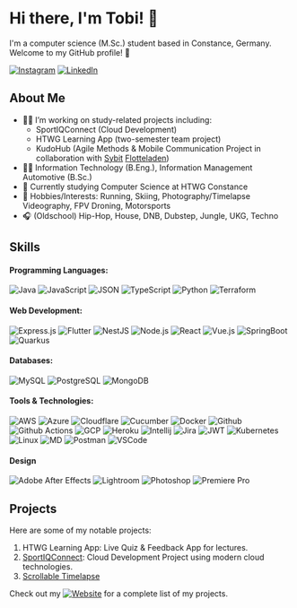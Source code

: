 <!--
**TobiTgl/tobitgl** is a ✨ _special_ ✨ repository because its `README.md` (this file) appears on your GitHub profile.

Here are some ideas to get you started:

- 🔭 I’m currently working on ...
- 🌱 I’m currently learning ...
- 👯 I’m looking to collaborate on ...
- 🤔 I’m looking for help with ...
- 💬 Ask me about ...
- 📫 How to reach me: ...
- 😄 Pronouns: ...
- ⚡ Fun fact: ...
-->

# Hi there, I'm Tobi! 👋

I'm a computer science (M.Sc.) student based in Constance, Germany. Welcome to my GitHub profile! 🚀

[![Instagram](https://img.shields.io/badge/Instagram-%23E4405F.svg?logo=Instagram&logoColor=white)](https://instagram.com/tobitgl)
[![LinkedIn](https://img.shields.io/badge/LinkedIn-%230077B5.svg?logo=linkedin&logoColor=white)](https://www.linkedin.com/in/tobias-tögel)

## About Me

- 👨‍💻  I’m working on study-related projects including:
  - SportIQConnect (Cloud Development)
  - HTWG Learning App (two-semester team project)
  - KudoHub (Agile Methods & Mobile Communication Project in collaboration with [Sybit](https://www.sybit.de/) [Flotteladen](https://flotteladen.de/))
- 👨‍🎓 Information Technology (B.Eng.), Information Management Automotive (B.Sc.)
- 🔄 Currently studying Computer Science at HTWG Constance
- 🤙 Hobbies/Interests: Running, Skiing, Photography/Timelapse Videography, FPV Droning, Motorsports
- 🎧 (Oldschool) Hip-Hop, House, DNB, Dubstep, Jungle, UKG, Techno

## Skills
#### Programming Languages:
![Java](https://img.shields.io/badge/java-%23ED8B00.svg?style=for-the-badge&logo=openjdk&logoColor=white)
![JavaScript](https://img.shields.io/badge/JavaScript-323330?style=for-the-badge&logo=javascript&logoColor=F7DF1E)
![JSON](https://img.shields.io/badge/json-5E5C5C?style=for-the-badge&logo=json&logoColor=white)
![TypeScript](https://img.shields.io/badge/TypeScript-007ACC?style=for-the-badge&logo=typescript&logoColor=white)
![Python](https://img.shields.io/badge/Python-FFD43B?style=for-the-badge&logo=python&logoColor=blue)
![Terraform](https://img.shields.io/badge/Terraform-7B42BC?style=for-the-badge&logo=terraform&logoColor=white)

#### Web Development:
![Express.js](https://img.shields.io/badge/Express%20js-000000?style=for-the-badge&logo=express&logoColor=white)
![Flutter](https://img.shields.io/badge/Flutter-02569B?style=for-the-badge&logo=flutter&logoColor=white)
![NestJS](https://img.shields.io/badge/nestjs-E0234E?style=for-the-badge&logo=nestjs&logoColor=white)
![Node.js](https://img.shields.io/badge/Node%20js-339933?style=for-the-badge&logo=nodedotjs&logoColor=white)
![React](https://img.shields.io/badge/React-20232A?style=for-the-badge&logo=react&logoColor=61DAFB)
![Vue.js](https://img.shields.io/badge/Vue%20js-35495E?style=for-the-badge&logo=vuedotjs&logoColor=4FC08D)
![SpringBoot](https://img.shields.io/badge/Spring_Boot-F2F4F9?style=for-the-badge&logo=spring-boot)
![Quarkus](	https://img.shields.io/badge/Quarkus-000000?style=for-the-badge&logo=quarkus)

#### Databases:
![MySQL](https://img.shields.io/badge/MySQL-005C84?style=for-the-badge&logo=mysql&logoColor=white)
![PostgreSQL](https://img.shields.io/badge/PostgreSQL-316192?style=for-the-badge&logo=postgresql&logoColor=white)
![MongoDB](https://img.shields.io/badge/MongoDB-4EA94B?style=for-the-badge&logo=mongodb&logoColor=white)

#### Tools & Technologies: 
![AWS](https://img.shields.io/badge/Amazon_AWS-FF9900?style=for-the-badge&logo=amazonaws&logoColor=white)
![Azure](https://img.shields.io/badge/microsoft%20azure-0089D6?style=for-the-badge&logo=microsoft-azure&logoColor=white)
![Cloudflare](	https://img.shields.io/badge/Cloudflare-F38020?style=for-the-badge&logo=Cloudflare&logoColor=white)
![Cucumber](https://img.shields.io/badge/Cucumber-43B02A?style=for-the-badge&logo=cucumber&logoColor=white)
![Docker](https://img.shields.io/badge/Docker-2CA5E0?style=for-the-badge&logo=docker&logoColor=white)
![Github](https://img.shields.io/badge/GitHub-100000?style=for-the-badge&logo=github&logoColor=white)
![Github Actions](https://img.shields.io/badge/Github%20Actions-282a2e?style=for-the-badge&logo=githubactions&logoColor=367cfe)
![GCP](https://img.shields.io/badge/Google_Cloud-4285F4?style=for-the-badge&logo=google-cloud&logoColor=white)
![Heroku](https://img.shields.io/badge/Heroku-430098?style=for-the-badge&logo=heroku&logoColor=white)
![Intellij](https://img.shields.io/badge/IntelliJ_IDEA-000000.svg?style=for-the-badge&logo=intellij-idea&logoColor=white)
![Jira](https://img.shields.io/badge/Jira-0052CC?style=for-the-badge&logo=Jira&logoColor=white)
![JWT](https://img.shields.io/badge/JWT-000000?style=for-the-badge&logo=JSON%20web%20tokens&logoColor=white)
![Kubernetes](https://img.shields.io/badge/kubernetes-326ce5.svg?&style=for-the-badge&logo=kubernetes&logoColor=white)
![Linux](https://img.shields.io/badge/Linux-FCC624?style=for-the-badge&logo=linux&logoColor=black)
![MD](https://img.shields.io/badge/Markdown-000000?style=for-the-badge&logo=markdown&logoColor=white)
![Postman](https://img.shields.io/badge/Postman-FF6C37?style=for-the-badge&logo=Postman&logoColor=white)
![VSCode](https://img.shields.io/badge/VSCode-0078D4?style=for-the-badge&logo=visual%20studio%20code&logoColor=white)

#### Design
![Adobe After Effects](https://img.shields.io/badge/Adobe%20after%20affects-CF96FD?style=for-the-badge&logo=Adobe%20after%20effects&logoColor=393665)
![Lightroom](https://img.shields.io/badge/Adobe%20Lightroom-31A8FF?style=for-the-badge&logo=Adobe%20Lightroom&logoColor=white)
![Photoshop](https://img.shields.io/badge/Adobe%20Photoshop-31A8FF?style=for-the-badge&logo=Adobe%20Photoshop&logoColor=black)
![Premiere Pro](https://img.shields.io/badge/Adobe%20Premiere%20Pro-9999FF?style=for-the-badge&logo=Adobe%20Premiere%20Pro&logoColor=white)

## Projects
Here are some of my notable projects:
1. HTWG Learning App:  Live Quiz & Feedback App for lectures.
2. [SportIQConnect](https://github.com/HTWG-Nowak/cloud-project):  Cloud Development Project using modern cloud technologies.
3. [Scrollable Timelapse](http://timelapse.tobiastoegel.com)

Check out my [![Website](https://img.shields.io/badge/website-000000?style=for-the-badge&logo=About.me&logoColor=white)](https://tobiastoegel.com) for a complete list of my projects.
